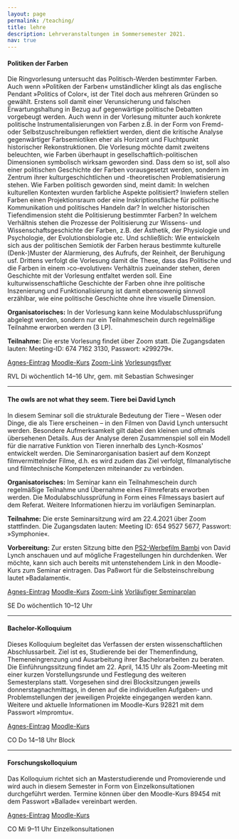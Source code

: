 ```yaml
---
layout: page
permalink: /teaching/
title: lehre
description: Lehrveranstaltungen im Sommersemester 2021.
nav: true
---
```

#### Politiken der Farben ####

Die Ringvorlesung untersucht das Politisch-Werden bestimmter Farben. Auch wenn
»Politiken der Farben« umständlicher klingt als das englische Pendant »Politics
of Color«, ist der Titel doch aus mehreren Gründen so gewählt. Erstens soll
damit einer Verunsicherung und falschen Erwartungshaltung in Bezug auf
gegenwärtige politische Debatten vorgebeugt werden. Auch wenn in der Vorlesung
mitunter auch konkrete politische Instrumentalisierungen von Farben z.B. in der
Form von Fremd- oder Selbstzuschreibungen reflektiert werden, dient die
kritische Analyse gegenwärtiger Farbsemiotiken eher als Horizont und
Fluchtpunkt historischer Rekonstruktionen. Die Vorlesung möchte damit zweitens
beleuchten, wie Farben überhaupt in gesellschaftlich-politischen Dimensionen
symbolisch wirksam geworden sind. Dass dem so ist, soll also einer politischen
Geschichte der Farben vorausgesetzt werden, sondern im Zentrum ihrer
kulturgeschichtlichen und -theoretischen Problematisierung stehen. Wie Farben
politisch geworden sind, meint damit: In welchen kulturellen Kontexten wurden
farbliche Aspekte politisiert? Inwiefern stellen Farben einen Projektionsraum
oder eine Inskriptionsfläche für politische Kommunikation und politisches
Handeln dar? In welcher historischen Tiefendimension steht die Politisierung
bestimmter Farben? In welchem Verhältnis stehen die Prozesse der Politisierung
zur Wissens- und Wissenschaftsgeschichte der Farben, z.B. der Ästhetik, der
Physiologie und Psychologie, der Evolutionsbiologie etc. Und schließlich: Wie
entwickeln sich aus der politischen Semiotik der Farben heraus bestimmte
kulturelle (Denk-)Muster der Alarmierung, des Aufrufs, der Reinheit, der
Beruhigung usf. Drittens verfolgt die Vorlesung damit die These, dass das
Politische und die Farben in einem ›co-evolutiven‹ Verhältnis zueinander
stehen, deren Geschichte mit der Vorlesung entfaltet werden soll. Eine
kulturwissenschaftliche Geschichte der Farben ohne ihre politische Inszenierung
und Funktionalisierung ist damit ebensowenig sinnvoll erzählbar, wie eine
politische Geschichte ohne ihre visuelle Dimension.

**Organisatorisches:** In der Vorlesung kann keine Modulabschlussprüfung
abgelegt werden, sondern nur ein Teilnahmeschein durch regelmäßige Teilnahme
erworben werden (3 LP).

**Teilnahme:** Die erste Vorlesung findet über Zoom statt.  Die Zugangsdaten
lauten: Meeting-ID: 674 7162 3130, Passwort: »299279«.

<abbr class="badge"><a href="https://agnes.hu-berlin.de/lupo/rds?state=verpublish&status=init&vmfile=no&publishid=180446&moduleCall=webInfo&publishConfFile=webInfo&publishSubDir=veranstaltung" target="_blank">Agnes-Eintrag</a></abbr>
<abbr class="badge"><a href="https://moodle.hu-berlin.de/course/view.php?id=103383" target="_blank">Moodle-Kurs</a></abbr>
<abbr class="badge"><a href="https://hu-berlin.zoom.us/j/67471623130?pwd=RFE3REt5a2FvWFB2MnFCS0lJamVwdz09" target="_blank">Zoom-Link</a></abbr>
<abbr class="badge"><a href="{{ site.baseurl }}/assets/pdf/2021_politiken-der-farben_rvl.pdf" target="_blank">Vorlesungsflyer</a></abbr>

RVL Di wöchentlich 14&ndash;16 Uhr, gem. mit Sebastian Schwesinger

***
 
#### The owls are not what they seem. Tiere bei David Lynch ####

In diesem Seminar soll die strukturale Bedeutung der Tiere &ndash; Wesen oder Dinge,
die als Tiere erscheinen &ndash; in den Filmen von David  Lynch untersucht werden.
Besondere Aufmerksamkeit gilt dabei den kleinen und oftmals übersehenen
Details. Aus der Analyse deren Zusammenspiel soll ein Modell für die narrative
Funktion von Tieren innerhalb des Lynch-Kosmos' entwickelt werden. Die
Seminarorganisation basiert auf dem Konzept filmvermittelnder Filme, d.h. es
wird zudem das Ziel verfolgt, filmanalytische und filmtechnische Kompetenzen
miteinander zu verbinden.

**Organisatorisches:** Im Seminar kann ein Teilnahmeschein durch regelmäßige
Teilnahme und Übernahme eines Filmreferats erworben werden. Die
Modulabschlussprüfung in Form eines Filmessays basiert auf dem Referat. Weitere
Informationen hierzu im vorläufigen Seminarplan.

**Teilnahme:** Die erste Seminarsitzung wird am 22.4.2021 über Zoom
stattfinden. Die Zugangsdaten lauten: Meeting ID: 654 9527 5677, Passwort:
»Symphonie«.

**Vorbereitung:** Zur ersten Sitzung bitte den <a
href="https://www.youtube.com/watch?v=T4tOvkvCvwQ"
target="_blank">PS2-Werbefilm Bambi</a> von David Lynch anschauen und auf
mögliche Fragestellungen hin durchdenken. Wer möchte, kann sich auch bereits
mit untenstehendem Link in den Moodle-Kurs zum Seminar eintragen. Das Paßwort
für die Selbsteinschreibung lautet »Badalamenti«.

<abbr class="badge"><a href="https://agnes.hu-berlin.de/lupo/rds?state=verpublish&status=init&vmfile=no&publishid=180439&moduleCall=webInfo&publishConfFile=webInfo&publishSubDir=veranstaltung" target="_blank">Agnes-Eintrag</a></abbr>
<abbr class="badge"><a href="https://moodle.hu-berlin.de/course/view.php?id=10523https://moodle.hu-berlin.de/course/view.php?id=1052399" target="_blank">Moodle-Kurs</a></abbr>
<abbr class="badge"><a href="https://hu-berlin.zoom.us/j/65495275677?pwd=alZsUm5NSWV2b2pvTjdjYnV0MHNSQT09" target="_blank">Zoom-Link</a></abbr>
<abbr class="badge"><a href="{{ site.baseurl }}/assets/pdf/2021_lynch_se.pdf" target="_blank">Vorläufiger Seminarplan</a></abbr>

SE Do wöchentlich 10&ndash;12 Uhr

***
 
#### Bachelor-Kolloquium ####

Dieses Kolloquium begleitet das Verfassen der ersten wissenschaftlichen
Abschlussarbeit. Ziel ist es, Studierende bei der Themenfindung,
Themeneingrenzung und Ausarbeitung ihrer Bachelorarbeiten zu beraten. Die
Einführungssitzung findet am 22. April, 14.15 Uhr als Zoom-Meeting mit einer
kurzen Vorstellungsrunde und Festlegung des weiteren Semesterplans statt.
Vorgesehen sind drei Blocksitzungen jeweils donnerstagnachmittags, in denen auf
die individuellen Aufgaben- und Problemstellungen der jeweiligen Projekte
eingegangen werden kann. Weitere und aktuelle Informationen im Moodle-Kurs
92821 mit dem Passwort »Impromtu«.

<abbr class="badge"><a href="https://agnes.hu-berlin.de/lupo/rds?state=verpublish&status=init&vmfile=no&publishid=180440&moduleCall=webInfo&publishConfFile=webInfo&publishSubDir=veranstaltung" target="_blank">Agnes-Eintrag</a></abbr>
<abbr class="badge"><a href="https://moodle.hu-berlin.de/course/view.php?id=92821" target="_blank">Moodle-Kurs</a></abbr>

CO Do 14&ndash;18 Uhr Block

***
 
#### Forschungskolloquium #### 

Das Kolloquium richtet sich an Masterstudierende und Promovierende und wird
auch in diesem Semester in Form von Einzelkonsultationen durchgeführt werden.
Termine können über den Moodle-Kurs 89454 mit dem Passwort »Ballade« vereinbart
werden.

<abbr class="badge"><a href="https://agnes.hu-berlin.de/lupo/rds?state=verpublish&status=init&vmfile=no&publishid=180442&moduleCall=webInfo&publishConfFile=webInfo&publishSubDir=veranstaltung" target="_blank">Agnes-Eintrag</a></abbr>
<abbr class="badge"><a href="https://moodle.hu-berlin.de/course/view.php?id=89454" target="_blank">Moodle-Kurs</a></abbr>

CO Mi 9&ndash;11 Uhr Einzelkonsultationen
